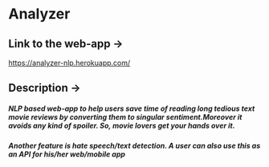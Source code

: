 # Analyzer
## Link to the web-app ->
https://analyzer-nlp.herokuapp.com/

## Description ->
##### NLP based web-app to help users save time of reading long tedious text movie reviews by converting them to singular sentiment.Moreover it avoids any kind of spoiler. So, movie lovers get your hands over it.
##### Another feature is hate speech/text detection. A user can also use this as an API for his/her web/mobile app

